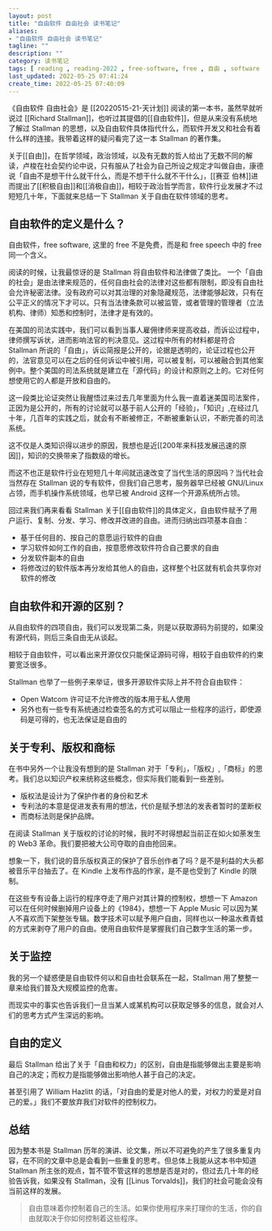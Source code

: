 ```yaml
---
layout: post
title: "自由软件 自由社会 读书笔记"
aliases: 
- "自由软件 自由社会 读书笔记"
tagline: ""
description: ""
category: 读书笔记
tags: [ reading , reading-2022 , free-software, free , 自由 , software , linux, gnu , stallman]
last_updated: 2022-05-25 07:41:24
create_time: 2022-05-25 07:40:09
---
```


《自由软件 自由社会》是 [[20220515-21-天计划]] 阅读的第一本书，虽然早就听说过 [[Richard Stallman]]，也听过其提倡的[[自由软件]]，但是从来没有系统地了解过 Stallman 的思想，以及自由软件具体指代什么，而软件开发又和社会有着什么样的连接。我带着这样的疑问看完了这一本 Stallman 的著作集。

关于[[自由]]，在哲学领域，政治领域，以及有无数的哲人给出了无数不同的解读，卢梭在社会契约论中说，只有服从了社会为自己所设之规定才叫做自由，康德说「自由不是想干什么就干什么，而是不想干什么就不干什么」，[[赛亚 伯林]]进而提出了[[积极自由]]和[[消极自由]]，相较于政治哲学而言，软件行业发展才不过短短几十年，下面就来总结一下 Stallman 关于自由在软件领域的思考。


## 自由软件的定义是什么？
自由软件，free software, 这里的 free 不是免费，而是和 free speech 中的 free 同一个含义。

阅读的时候，让我最惊讶的是 Stallman 将自由软件和法律做了类比。
一个「自由的社会」是由法律来规范的，任何自由社会的法律对这些都有限制，即没有自由社会允许秘密法律。没有政府可以对其治理的对象隐藏规范，法律能够起效，只有在公平正义的情况下才可以。只有当法律条款可以被监管，或者管理的管理者（立法机构、律师）知悉和控制时，法律才是有效的。

在美国的司法实践中，我们可以看到当事人雇佣律师来提高收益，而诉讼过程中，律师撰写诉状，进而影响法官的判决意见。这过程中所有的材料都是符合 Stallman 所说的「自由」，诉讼简报是公开的，论据是透明的，论证过程也公开的，法官意见可以在之后的任何诉讼中被引用，可以被复制，可以被融合到其他案例中。整个美国的司法系统就是建立在「源代码」的设计和原则之上的。它对任何想使用它的人都是开放和自由的。

这一段类比论证突然让我醒悟过来过去几年里面为什么我一直着迷美国司法案件，正因为是公开的，所有的讨论就可以基于前人公开的「经验」，「知识」,在经过几十年，几百年的实践之后，就会有不断被修正，不断被重新认识，不断完善的司法系统。

这不仅是人类知识得以进步的原因，我想也是近[[200年来科技发展迅速的原因]]，知识的交换带来了指数级的增长。

而这不也正是软件行业在短短几十年间就迅速改变了当代生活的原因吗？当代社会当然存在 Stallman 说的专有软件，但我们自己思考，服务器早已经被 GNU/Linux 占领，而手机操作系统领域，也早已被 Android 这样一个开源系统所占领。

回过来我们再来看看 Stallman 关于[[自由软件]]的具体定义，自由软件赋予了用户运行、复制、分发、学习、修改并改进的自由。进而归纳出四项基本自由：

- 基于任何目的、按自己的意愿运行软件的自由
- 学习软件如何工作的自由，按意愿修改软件符合自己要求的自由
- 分发软件副本的自由
- 将修改过的软件版本再分发给其他人的自由，这样整个社区就有机会共享你对软件的修改


## 自由软件和开源的区别？
从自由软件的四项自由，我们可以发现第二条，则是以获取源码为前提的，如果没有源代码，则后三条自由无从谈起。

相较于自由软件，可以看出来开源仅仅只能保证源码可得，相较于自由软件的约束要宽泛很多。

Stallman 也举了一些例子来举证，很多开源软件实际上并不符合自由软件：

- Open Watcom 许可证不允许修改的版本用于私人使用
- 另外也有一些专有系统通过检查签名的方式可以阻止一些程序的运行，即使源码是可得的，也无法保证是自由的


## 关于专利、版权和商标
在书中另外一个让我没有想到的是 Stallman 对于「专利」，「版权」,「商标」的思考。我们总以知识产权来统称这些概念，但实际我们能看到一些差别。

- 版权法是设计为了保护作者的身份和艺术
- 专利法的本意是促进发表有用的想法，代价是赋予想法的发表者暂时的垄断权
- 而商标法则是保护品牌。

在阅读 Stallman 关于版权的讨论的时候，我时不时得想起当前正在如火如荼发生的 Web3 革命。我们要把被大公司夺取的自由抢回来。

想象一下，我们说的音乐版权真正的保护了音乐创作者了吗？是不是利益的大头都被音乐平台抽去了。在 Kindle 上发布作品的作家，是不是也受到了 Kindle 的限制。

在这些专有设备上运行的程序夺走了用户对其计算的控制权，想想一下 Amazon 可以在任何时候删掉用户设备上的《1984》，想想一下 Apple Music 可以因为某人不喜欢而下架整张专辑。数字技术可以赋予用户自由，同样也以一种温水煮青蛙的方式来剥夺了用户的自由。使用自由软件是掌握我们自己数字生活的第一步。


## 关于监控
我的另一个疑惑便是自由软件何以和自由社会联系在一起，Stallman 用了整整一章来给我们普及大规模监控的危害。

而现实中的事实也告诉我们一旦当某人或某机构可以获取足够多的信息，就会对人们的思考方式产生深远的影响。


## 自由的定义
最后 Stallman 给出了关于「自由和权力」的区别，自由是指能够做出主要是影响自己的决定；而权力是指能够做出影响他人甚于自己的决定。

甚至引用了 William Hazlitt 的话，「对自由的爱是对他人的爱，对权力的爱是对自己的爱。」我们不要放弃我们对软件的控制权力。



## 总结
因为整本书是 Stallman 历年的演讲、论文集，所以不可避免的产生了很多重复内容，在不同的文章中总是会看到一些重复的思考。但总体上我能从这本书中知道 Stallman 所主张的观点，暂不管不管这样的思想是否是对的，但过去几十年的经验告诉我，如果没有 Stallman，没有 [[Linus Torvalds]]，我们的社会可能会没有当前这样的发展。

> 自由意味着你控制着自己的生活。如果你使用程序来打理你的生活，你的自由就取决于你如何控制着这些程序。

